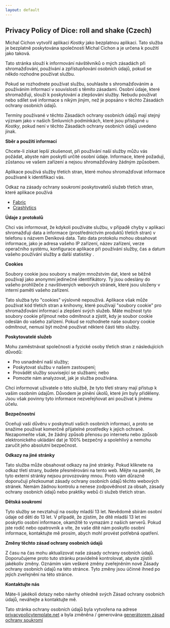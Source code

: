 ```yaml
---
layout: default
---
```


## Privacy Policy of Dice: roll and shake (Czech)

Michal Cichon vytvořil aplikaci *Kostky* jako bezplatnou aplikaci. Tato služba je bezplatně poskytována společností Michal Cichon a je určena k použití jako taková.

Tato stránka slouží k informování návštěvníků o mých zásadách při shromažďování, používání a zpřístupňování osobních údajů, pokud se někdo rozhodne používat službu.

Pokud se rozhodnete používat službu, souhlasíte s shromažďováním a používáním informací v souvislosti s těmito zásadami. Osobní údaje, které shromažďuji, slouží k poskytování a zlepšování služby. Nebudu používat nebo sdílet své informace s nikým jiným, než je popsáno v těchto Zásadách ochrany osobních údajů.

Termíny používané v těchto Zásadách ochrany osobních údajů mají stejný význam jako v našich Smluvních podmínkách, které jsou přístupné u *Kostky*, pokud není v těchto Zásadách ochrany osobních údajů uvedeno jinak.

**Sběr a použití informací**

Chcete-li získat lepší zkušenost, při používání naší služby můžu vás požádat, abyste nám poskytli určité osobní údaje. Informace, které požaduji, zůstanou ve vašem zařízení a nejsou shromažďovány žádným způsobem.

Aplikace používá služby třetích stran, které mohou shromažďovat informace používané k identifikaci vás.

Odkaz na zásady ochrany soukromí poskytovatelů služeb třetích stran, které aplikace používá

* [Fabric](https://fabric.io/privacy)
* [Crashlytics](https://try.crashlytics.com/terms/privacy-policy.pdf)

**Údaje z protokolů**

Chci vás informovat, že kdykoli používáte službu, v případě chyby v aplikaci shromažďuji data a informace (prostřednictvím produktů třetích stran) v telefonu s názvem Deníková data. Tato data protokolu mohou obsahovat informace, jako je adresa vašeho IP zařízení, název zařízení, verze operačního systému, konfigurace aplikace při používání služby, čas a datum vašeho používání služby a další statistiky .

**Cookies**

Soubory cookie jsou soubory s malým množstvím dat, které se běžně používají jako anonymní jedinečné identifikátory. Ty jsou odeslány do vašeho prohlížeče z navštívených webových stránek, které jsou uloženy v interní paměti vašeho zařízení.

Tato služba tyto "cookies" výslovně nepoužívá. Aplikace však může používat kód třetích stran a knihovny, které používají "soubory cookie" pro shromažďování informací a zlepšení svých služeb. Máte možnost tyto soubory cookie přijmout nebo odmítnout a zjistit, kdy je soubor cookie odeslán do vašeho zařízení. Pokud se rozhodnete naše soubory cookie odmítnout, nemusí být možné používat některé části této služby.

**Poskytovatelé služeb**

Mohu zaměstnávat společnosti a fyzické osoby třetích stran z následujících důvodů:

* Pro usnadnění naší služby;
* Poskytovat službu v našem zastoupení;
* Provádět služby související se službami; nebo
* Pomozte nám analyzovat, jak je služba používána.

Chci informovat uživatele o této službě, že tyto třetí strany mají přístup k vašim osobním údajům. Důvodem je plnění úkolů, které jim byly přiděleny. Jsou však povinny tyto informace nezveřejňovat ani používat k jinému účelu.

**Bezpečnostní**

Oceňuji vaši důvěru v poskytnutí vašich osobních informací, a proto se snažíme používat komerčně přijatelné prostředky k jejich ochraně. Nezapomeňte však, že žádný způsob přenosu po internetu nebo způsob elektronického ukládání dat je 100% bezpečný a spolehlivý a nemohu zaručit jeho absolutní bezpečnost.

**Odkazy na jiné stránky**

Tato služba může obsahovat odkazy na jiné stránky. Pokud kliknete na odkaz třetí strany, budete přesměrováni na tento web. Mějte na paměti, že tyto externí stránky nejsou provozovány mnou. Proto vám důrazně doporučuji přezkoumat zásady ochrany osobních údajů těchto webových stránek. Nemám žádnou kontrolu a nenese zodpovědnost za obsah, zásady ochrany osobních údajů nebo praktiky webů či služeb třetích stran.

**Dětská soukromí**

Tyto služby se nevztahují na osoby mladší 13 let. Nevědomě sbírám osobní údaje od dětí do 13 let. V případě, že zjistím, že dítě mladší 13 let mi poskytlo osobní informace, okamžitě to vymazám z našich serverů. Pokud jste rodič nebo opatrovník a víte, že vaše dítě nám poskytlo osobní informace, kontaktujte mě prosím, abych mohl provést potřebná opatření.

**Změny těchto zásad ochrany osobních údajů**

Z času na čas mohu aktualizovat naše zásady ochrany osobních údajů. Doporučujeme proto tuto stránku pravidelně kontrolovat, abyste zjistili jakékoliv změny. Oznámím vám veškeré změny zveřejněním nové Zásady ochrany osobních údajů na této stránce. Tyto změny jsou účinné ihned po jejich zveřejnění na této stránce.

**Kontaktujte nás**

Máte-li jakékoli dotazy nebo návrhy ohledně svých Zásad ochrany osobních údajů, neváhejte a kontaktujte mě.

Tato stránka ochrany osobních údajů byla vytvořena na adrese [privacypolicytemplate.net](https://privacypolicytemplate.net) a byla změněna / generována [generátorem zásad ochrany soukromí](https://app-privacy-policy-generator.firebaseapp.com/)